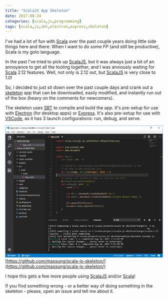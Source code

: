 ```yaml
---
title: "ScalaJS App Skeleton"
date: 2017-08-24
categories: [scala,js,programming]
tags: [scala,js,sbt,electron,express,skeleton]
---
```

I've had a lot of fun with [Scala][scala] over the past couple years doing little side things here and there. When I want to do some FP (and still be productive), Scala is my goto language.

In the past I've tried to pick up [ScalaJS][scalajs], but it was always just a bit of an annoyance to get all the tooling together, and I was anxiously waiting for [Scala][scala] 2.12 features. Well, not only is 2.12 out, but [ScalaJS][scalajs] is very close to 1.0!

So, I decided to just sit down over the past couple days and crank out a [skeleton][zip] app that can be downloaded, easily modified, and instantly run out of the box (heavy on the comments for newcomers).

The skeleton uses [SBT][sbt] to compile and build the app. It's pre-setup for use with [Electron][electron] (for desktop apps) or [Express][express]. It's also pre-setup for use with [VSCode][vscode], as it has 3 launch configurations: run, debug, and serve.

![skeleton](https://raw.githubusercontent.com/massung/codeninja/master/_posts/images/scala-js-skeleton.png)
[https://github.com/massung/scala-js-skeleton/](https://github.com/massung/scala-js-skeleton/)

I hope this gets a few more people using [ScalaJS][scalajs] and/or [Scala][scala]!

If you find something wrong - or a better way of doing something in the skeleton - please, open an issue and tell me about it.

[scala]:        http://www.scala.org
[scalajs]:      http://www.scala-js.org
[nodejs]:       https://nodejs.org
[electron]:     https://electron.atom.io
[express]:      http://expressjs.com
[sbt]:          http://www.scala-sbt.org
[vscode]:       https://code.visualstudio.com
[zip]:          https://github.com/massung/scala-js-skeleton/archive/master.zip
